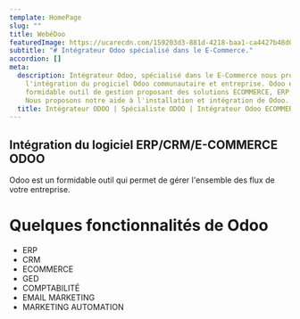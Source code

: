 ```yaml
---
template: HomePage
slug: ""
title: WebéDoo
featuredImage: https://ucarecdn.com/159203d3-881d-4218-baa1-ca4427b48d0d/
subtitle: "# Intégrateur Odoo spécialisé dans le E-Commerce."
accordion: []
meta:
  description: Intégrateur Odoo, spécialisé dans le E-Commerce nous proposons
    l'intégration du progiciel Odoo communautaire et entreprise. Odoo est un
    formidable outil de gestion proposant des solutions ECOMMERCE, ERP, CRM.
    Nous proposons notre aide à l'installation et intégration de Odoo.
  title: Intégrateur ODOO | Spécialiste ODOO | Intégrateur Odoo ECOMMERCE
---
```

## Intégration du logiciel ERP/CRM/E-COMMERCE ODOO

Odoo est un formidable outil qui permet de gérer l'ensemble des flux de votre entreprise. 

# Quelques fonctionnalités de Odoo

* ERP
* CRM
* ECOMMERCE
* GED
* COMPTABILITÉ
* EMAIL MARKETING
* MARKETING AUTOMATION